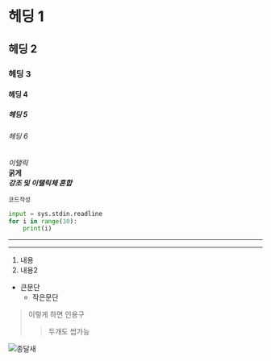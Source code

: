 # 헤딩 1
## 헤딩 2
### 헤딩 3
#### 헤딩 4
##### 헤딩 5
###### 헤딩 6


*이탤릭*   
**굵게**   
**_강조 및 이탤릭체 혼합_**   

```
코드작성
```

```python
input = sys.stdin.readline
for i in range(10):
    print(i)
```

---
***

1. 내용
2. 내용2

* 큰문단
    * 작은문단

>이렇게 하면 인용구
>> 두개도 쌉가능

![종달새](https://upload.wikimedia.org/wikipedia/commons/thumb/f/f6/Skylark_2%2C_Lake_District%2C_England_-_June_2009.jpg/250px-Skylark_2%2C_Lake_District%2C_England_-_June_2009.jpg)

